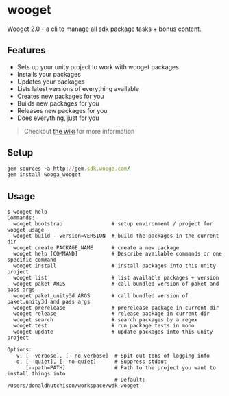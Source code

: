 # wooget 

Wooget 2.0 - a cli to manage all sdk package tasks + bonus content.

## Features

* Sets up your unity project to work with wooget packages
* Installs your packages
* Updates your packages
* Lists latest versions of everything available
* Creates new packages for you
* Builds new packages for you
* Releases new packages for you
* Does everything, just for you

> Checkout [the wiki](https://github.com/wooga/wdk-wooget/wiki/) for more information

## Setup

```ruby
gem sources -a http://gem.sdk.wooga.com/
gem install wooga_wooget
```

## Usage

```
$ wooget help
Commands:
  wooget bootstrap                # setup environment / project for wooget usage
  wooget build --version=VERSION  # build the packages in the current dir
  wooget create PACKAGE_NAME      # create a new package
  wooget help [COMMAND]           # Describe available commands or one specific command
  wooget install                  # install packages into this unity project
  wooget list                     # list available packages + version
  wooget paket ARGS               # call bundled version of paket and pass args
  wooget paket_unity3d ARGS       # call bundled version of paket.unity3d and pass args
  wooget prerelease               # prerelease package in current dir
  wooget release                  # release package in current dir
  wooget search                   # search packages by a regex
  wooget test                     # run package tests in mono
  wooget update                   # update packages into this unity project

Options:
  -v, [--verbose], [--no-verbose]  # Spit out tons of logging info
  -q, [--quiet], [--no-quiet]      # Suppress stdout
      [--path=PATH]                # Path to the project you want to install things into
                                   # Default: /Users/donaldhutchison/workspace/wdk-wooget
```

